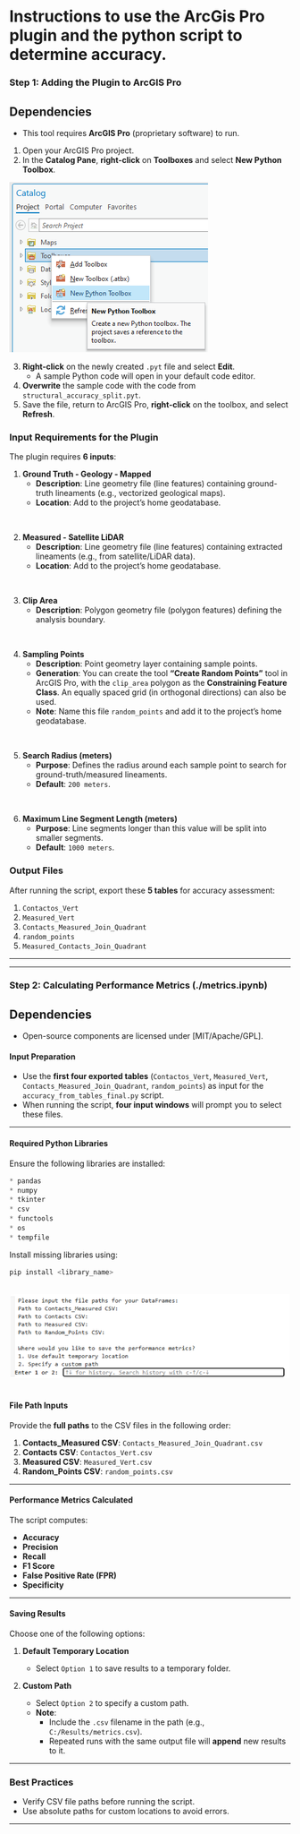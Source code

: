 Instructions to use the ArcGis Pro plugin and the python script to determine accuracy.  
=======================================================================================

### **Step 1: Adding the Plugin to ArcGIS Pro**  
 ## Dependencies  
- This tool requires **ArcGIS Pro** (proprietary software) to run.
  
1. Open your ArcGIS Pro project. 
2. In the **Catalog Pane**, **right-click** on **Toolboxes** and select **New Python Toolbox**. 

 ![Logo](./images/python_toolbox.png)

3. **Right-click** on the newly created `.pyt` file and select **Edit**.  
   - A sample Python code will open in your default code editor.  
4. **Overwrite** the sample code with the code from `structural_accuracy_split.pyt`.  
5. Save the file, return to ArcGIS Pro, **right-click** on the toolbox, and select **Refresh**.



### **Input Requirements for the Plugin**  

The plugin requires **6 inputs**:  

1. **Ground Truth - Geology - Mapped**  
   - **Description**: Line geometry file (line features) containing ground-truth lineaments (e.g., vectorized geological maps).  
   - **Location**: Add to the project’s home geodatabase.  

<br>  

2. **Measured - Satellite LiDAR**  
   - **Description**: Line geometry file (line features) containing extracted lineaments (e.g., from satellite/LiDAR data).  
   - **Location**: Add to the project’s home geodatabase.  

<br>  

3. **Clip Area**  
   - **Description**: Polygon geometry file (polygon features) defining the analysis boundary.  

<br>  

4. **Sampling Points**  
   - **Description**: Point geometry layer containing sample points.  
   - **Generation**: You can create the tool **“Create Random Points”** tool in ArcGIS Pro, with the `clip_area` polygon as the **Constraining Feature Class**. An equally spaced grid (in orthogonal directions) can also be used. 
   - **Note**: Name this file `random_points` and add it to the project’s home geodatabase.  

<br>  

5. **Search Radius (meters)**  
   - **Purpose**: Defines the radius around each sample point to search for ground-truth/measured lineaments.  
   - **Default**: `200 meters`.  

<br>  

6. **Maximum Line Segment Length (meters)**  
   - **Purpose**: Line segments longer than this value will be split into smaller segments.  
   - **Default**: `1000 meters`.
  


### **Output Files**  


After running the script, export these **5 tables** for accuracy assessment:  

1. `Contactos_Vert`  
2. `Measured_Vert`  
3. `Contacts_Measured_Join_Quadrant`  
4. `random_points`  
5. `Measured_Contacts_Join_Quadrant`




---

---

### **Step 2: Calculating Performance Metrics (./metrics.ipynb)**  
 ## Dependencies 
- Open-source components are licensed under [MIT/Apache/GPL].  
#### **Input Preparation**  
- Use the **first four exported tables** (`Contactos_Vert`, `Measured_Vert`, `Contacts_Measured_Join_Quadrant`, `random_points`) as input for the `accuracy_from_tables_final.py` script.  
- When running the script, **four input windows** will prompt you to select these files.  

---

#### **Required Python Libraries**  
Ensure the following libraries are installed:  
```python
* pandas  
* numpy  
* tkinter  
* csv  
* functools  
* os  
* tempfile  
```  
Install missing libraries using:  
```bash
pip install <library_name>
```

<br>  

<div align="center">
  <img src="./images/accuracy_from_tables.png" alt="Script Interface" width="500"/>
</div>  

<br>  

#### **File Path Inputs**  
Provide the **full paths** to the CSV files in the following order:  
1. **Contacts_Measured CSV**: `Contacts_Measured_Join_Quadrant.csv`  
2. **Contacts CSV**: `Contactos_Vert.csv`  
3. **Measured CSV**: `Measured_Vert.csv`  
4. **Random_Points CSV**: `random_points.csv`  

---

#### **Performance Metrics Calculated**  
The script computes:  
- **Accuracy**  
- **Precision**  
- **Recall**  
- **F1 Score**  
- **False Positive Rate (FPR)**  
- **Specificity**  

---

#### **Saving Results**  
Choose one of the following options:  

1. **Default Temporary Location**  
   - Select `Option 1` to save results to a temporary folder.  

2. **Custom Path**  
   - Select `Option 2` to specify a custom path.  
   - **Note**:  
     - Include the `.csv` filename in the path (e.g., `C:/Results/metrics.csv`).  
     - Repeated runs with the same output file will **append** new results to it.  

---

### **Best Practices**  
- Verify CSV file paths before running the script.  
- Use absolute paths for custom locations to avoid errors.  

---

